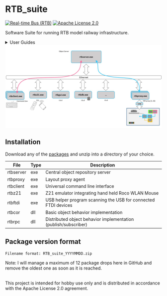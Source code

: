 # RTB_suite
[![Real-time Bus (RTB)](https://img.shields.io/badge/RTB_Project-FF6699)](https://www.rtb4dcc.de)
[![Apache License 2.0](https://img.shields.io/badge/license-Apache%20License%202.0-lightgray)](https://www.apache.org/licenses/LICENSE-2.0)

Software Suite for running RTB model railway infrastructure.


<details>
<summary>User Guides</summary>

- [User Guide - DE](https://rtb4dcc.de/rtb_minimal_guide_de/)
- [User Guide - EN](https://rtb4dcc.de/rtb_minimal_guide_en/)

</details>

<img src="supplemental/images/Overview.jpg">

## Installation
Download any of the [packages](https://github.com/git4dcc/RTB_suite/tree/main/x64) and unzip into a directory of your choice.

| File | Type | Description |
| --- | --- | --- |
| rtbserver | exe | Central object repository server |
| rtbproxy | exe | Layout proxy agent |
| rtbclient | exe | Universal command line interface |
| rtbz21 | exe | Z21 emulator integrating hand held Roco WLAN Mouse |
| rtbftdi | exe | USB helper program scanning the USB for connected FTDI devices |
| rtbcor | dll | Basic object behavior implementation |
| rtbrpc | dll | Distributed object behavior implementation (publish/subscriber) |


## Package version format
```
Filename format: RTB_suite_YYYYMMDD.zip
```
Note: I will manage a maximum of 12 package drops here in GitHub and remove the oldest one as soon as it is reached.

<br>
This project is intended for hobby use only and is distributed in accordance with the Apache License 2.0 agreement.
